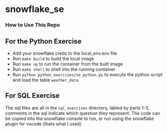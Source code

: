 # snowflake_se

### How to Use This Repo

## For the Python Exercise
- Add your snowflake creds to the local_env.env file
- Run `make build` to build the local image
- Run `make up` to run the container from the built image
- Run `make shell` to shell into the running container
- Run `python python_exercises/se_python.py` to execute the python script and load the table `weather_data`

## For SQL Exercise
The sql files are all in the `sql_exercises` directory, labled by parts 1-3, comments in the sql indicate which question 
they represent. The code can be copied into the snowflake console to run, or run using the snowflake plugin for vscode (thats what I used) 
